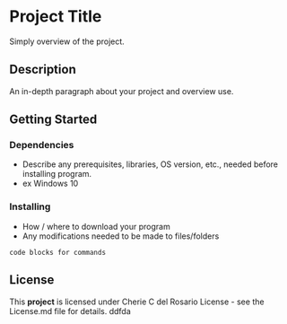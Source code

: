 
# Project Title
Simply overview of the project.

## Description
An in-depth paragraph about your project and overview use.

## Getting Started
### Dependencies
- Describe any prerequisites, libraries, OS version, etc., needed before installing program.
- ex Windows 10

### Installing
- How / where to download your program
- Any modifications needed to be made to files/folders

`code blocks for commands`

## License

This **project** is licensed under Cherie C del Rosario License - see the License.md file for details.
ddfda
